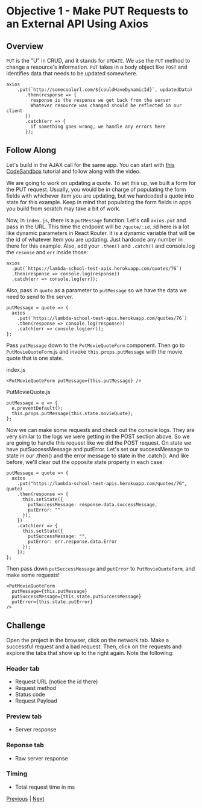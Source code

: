 # Objective 1 - Make PUT Requests to an External API Using Axios

## Overview

```PUT``` is the "U" in CRUD, and it stands for ```UPDATE```. We use the ```PUT``` method to change a resource's information. ```PUT``` takes in a body object like ```POST``` and identifies data that needs to be updated somewhere.

```
axios
    .put(`http://somecoolurl.com/${couldHaveDynamicId}`, updatedData)
       .then(response => {
         response is the response we get back from the server
         Whatever resource was changed should be reflected in our client
       })
       .catch(err => {
         if something goes wrong, we handle any errors here
       });
```

##  Follow Along

Let's build in the AJAX call for the same app. You can start with [this CodeSandbox](https://codesandbox.io/s/k353v1z79r) tutorial and follow along with the video.

We are going to work on updating a quote. To set this up, we built a form for the PUT request. Usually, you would be in charge of populating the form fields with whichever item you are updating, but we hardcoded a quote into state for this example. Keep in mind that populating the form fields in apps you build from scratch may take a bit of work.

Now, in ```index.js```, there is a ```putMessage``` function. Let's call ```axios.put``` and pass in the URL. This time the endpoint will be ```/quote/:id```. :id here is a lot like dynamic parameters in React Router. It is a dynamic variable that will be the id of whatever item you are updating. Just hardcode any number in there for this example. Also, add your ```.then()``` and ```.catch()``` and console.log the ```resonse``` and ```err``` inside those:

```
axios
  .put(`https://lambda-school-test-apis.herokuapp.com/quotes/76`)
  .then(response => console.log(response))
  .catch(err => console.log(err));
```

Also, pass in ```quote``` as a parameter to ```putMessage``` so we have the data we need to send to the server.

```
putMessage = quote => {
  axios
    .put(`https://lambda-school-test-apis.herokuapp.com/quotes/76`)
    .then(response => console.log(response))
    .catch(err => console.log(err));
};
```
Pass ```putMessage``` down to the ```PutMovieQuoteForm``` component. Then go to ```PutMovieQuoteForm```.js and invoke ```this.props.putMessage``` with the movie quote that is one state.

index.js

```
<PutMovieQuoteForm putMessage={this.putMessage} />
```

PutMovieQuote.js

```
putMessage = e => {
  e.preventDefault();
  this.props.putMessage(this.state.movieQuote);
};
```

Now we can make some requests and check out the console logs. They are very similar to the logs we were getting in the POST section above. So we are going to handle this request like we did the POST request. On state we have putSuccessMessage and putError. Let's set our successMessage to state in our .then() and the error message to state in the .catch(). And like before, we'll clear out the opposite state property in each case:

```
putMessage = quote => {
  axios
    .put("https://lambda-school-test-apis.herokuapp.com/quotes/76", quote)
    .then(response => {
      this.setState({
        putSuccessMessage: response.data.successMessage,
        putError: ""
      });
    })
    .catch(err => {
      this.setState({
        putSuccessMessage: "",
        putError: err.response.data.Error
      });
    });
};

```

Then pass down ```putSuccessMessage``` and ```putError``` to ```PutMovieQuoteForm```, and make some requests!

```
<PutMovieQuoteForm
  putMessage={this.putMessage}
  putSuccessMessage={this.state.putSuccessMessage}
  putError={this.state.putError}
/>
```

## Challenge

Open the project in the browser, click on the network tab. Make a successful request and a bad request. Then, click on the requests and explore the tabs that show up to the right again. Note the following:

### Header tab

- Request URL (notice the id there)
- Request method
- Status code
- Request Payload

###  Preview tab

- Server response

###  Reponse tab

- Raw server response

### Timing

- Total request time in ms




[Previous](../README.md) | [Next](./Object_2.md)
